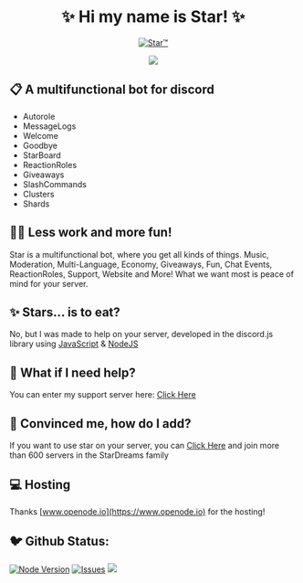 <h1 align="center">✨ Hi my name is Star! ✨</h1>
<p align="center">
<a href="https://top.gg/bot/719524114536333342">
    <img src="https://top.gg/api/widget/719524114536333342.svg" alt="Star™" />
</a>
</p>

<center>
<a href='https://infinitybotlist.com/bots/719524114536333342' title='widget'> <img src='https://infinitybotlist.com/bots/719524114536333342/widget?size=large'></img></a>
</center>

## 📋 A multifunctional bot for discord
- Autorole
- MessageLogs
- Welcome
- Goodbye
- StarBoard
- ReactionRoles
- Giveaways
- SlashCommands
- Clusters
- Shards
## 👨‍💻 Less work and more fun!
Star is a multifunctional bot, where you get all kinds of things. Music, Moderation, Multi-Language, Economy, Giveaways, Fun, Chat Events, ReactionRoles, Support, Website and More! What we want most is peace of mind for your server.
## ✨ Stars... is to eat?
No, but I was made to help on your server, developed in the discord.js library using [JavaScript](https://developer.mozilla.org/en-US/docs/Web/JavaScript) & [NodeJS](https://nodejs.org/en/)
## 💁 What if I need help?
You can enter my support server here: [Click Here](https://discord.gg/2pFH6Yy)
## 🥳 Convinced me, how do I add?
If you want to use star on your server, you can [Click Here](https://discord.com/oauth2/authorize?client_id=719524114536333342&scope=bot&permissions=805432446) and join more than 600 servers in the StarDreams family
## 💻 Hosting
Thanks [www.openode.io](https://www.openode.io) for the hosting!
## 🐦 Github Status:
[![Node Version](https://img.shields.io/badge/Node.JS-43853D.svg?style=for-the-badge&logo=node.js&logoColor=white)](https://nodejs.org/en/download/) [![Issues](https://img.shields.io/github/issues/yADGithub/starbot?style=for-the-badge&color=green)](https://github.com/yADGithub/starbot/issues) [![](https://img.shields.io/github/issues-pr/yADGithub/starbot?style=for-the-badge&color=green)](https://github.com/yADGithub/starbot/pulls)
